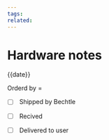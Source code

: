 ```yaml
---
tags:
related:
---
```

# Hardware notes
{{date}}
  

Orderd by =

  

- [ ]  Shipped by Bechtle

- [ ]  Recived

- [ ]  Delivered to user